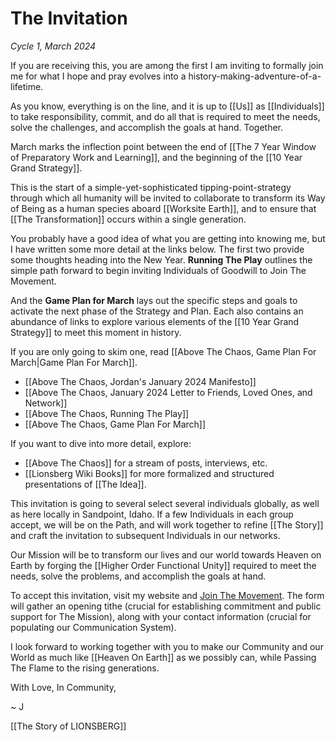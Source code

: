 # The Invitation
*Cycle 1, March 2024*

If you are receiving this, you are among the first I am inviting to formally join me for what I hope and pray evolves into a history-making-adventure-of-a-lifetime. 

As you know, everything is on the line, and it is up to [[Us]] as [[Individuals]] to take responsibility, commit, and do all that is required to meet the needs, solve the challenges, and accomplish the goals at hand. Together. 

March marks the inflection point between the end of [[The 7 Year Window of Preparatory Work and Learning]], and the beginning of the [[10 Year Grand Strategy]]. 

This is the start of a simple-yet-sophisticated tipping-point-strategy through which all humanity will be invited to collaborate to transform its Way of Being as a human species aboard [[Worksite Earth]], and to ensure that [[The Transformation]] occurs within a single generation. 

You probably have a good idea of what you are getting into knowing me, but I have written some more detail at the links below. The first two provide some thoughts heading into the New Year. **Running The Play** outlines the simple path forward to begin inviting Individuals of Goodwill to Join The Movement. 

And the **Game Plan for March** lays out the specific steps and goals to activate the next phase of the Strategy and Plan. Each also contains an abundance of links to explore various elements of the [[10 Year Grand Strategy]] to meet this moment in history. 

If you are only going to skim one, read [[Above The Chaos, Game Plan For March|Game Plan For March]]. 

- [[Above The Chaos, Jordan's January 2024 Manifesto]]  
- [[Above The Chaos, January 2024 Letter to Friends, Loved Ones, and Network]]  
- [[Above The Chaos, Running The Play]]  
- [[Above The Chaos, Game Plan For March]]  

If you want to dive into more detail, explore: 

- [[Above The Chaos]] for a stream of posts, interviews, etc.  
- [[Lionsberg Wiki Books]] for more formalized and structured presentations of [[The Idea]].  

This invitation is going to several select several individuals globally, as well as here locally in Sandpoint, Idaho. If a few Individuals in each group accept, we will be on the Path, and will work together to refine [[The Story]] and craft the invitation to subsequent Individuals in our networks. 

Our Mission will be to transform our lives and our world towards Heaven on Earth by forging the [[Higher Order Functional Unity]] required to meet the needs, solve the problems, and accomplish the goals at hand. 

To accept this invitation, visit my website and [Join The Movement](https://jordannicholas.org/join_the_movement). The form will gather an opening tithe (crucial for establishing commitment and public support for The Mission), along with your contact information (crucial for populating our Communication System). 

I look forward to working together with you to make our Community and our World as much like [[Heaven On Earth]] as we possibly can, while Passing The Flame to the rising generations. 

With Love, In Community, 

~ J  

[[The Story of LIONSBERG]] 